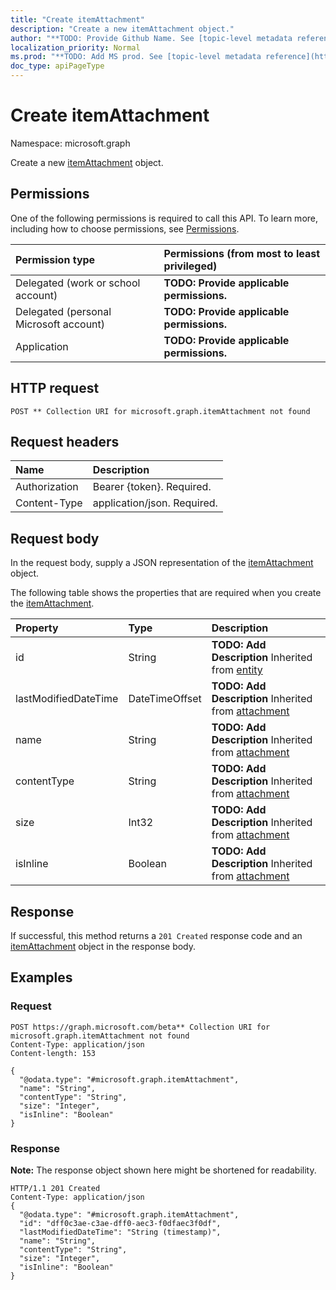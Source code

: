 ```yaml
---
title: "Create itemAttachment"
description: "Create a new itemAttachment object."
author: "**TODO: Provide Github Name. See [topic-level metadata reference](https://msgo.azurewebsites.net/add/document/guidelines/metadata.html#topic-level-metadata)**"
localization_priority: Normal
ms.prod: "**TODO: Add MS prod. See [topic-level metadata reference](https://msgo.azurewebsites.net/add/document/guidelines/metadata.html#topic-level-metadata)**"
doc_type: apiPageType
---
```


# Create itemAttachment
Namespace: microsoft.graph

Create a new [itemAttachment](../resources/itemattachment.md) object.

## Permissions
One of the following permissions is required to call this API. To learn more, including how to choose permissions, see [Permissions](/concepts/permissions-reference.md).

|Permission type|Permissions (from most to least privileged)|
|:---|:---|
|Delegated (work or school account)|**TODO: Provide applicable permissions.**|
|Delegated (personal Microsoft account)|**TODO: Provide applicable permissions.**|
|Application|**TODO: Provide applicable permissions.**|

## HTTP request

<!-- {
  "blockType": "ignored"
}
-->
``` http
POST ** Collection URI for microsoft.graph.itemAttachment not found
```

## Request headers
|Name|Description|
|:---|:---|
|Authorization|Bearer {token}. Required.|
|Content-Type|application/json. Required.|

## Request body
In the request body, supply a JSON representation of the [itemAttachment](../resources/itemattachment.md) object.

The following table shows the properties that are required when you create the [itemAttachment](../resources/itemattachment.md).

|Property|Type|Description|
|:---|:---|:---|
|id|String|**TODO: Add Description** Inherited from [entity](../resources/entity.md)|
|lastModifiedDateTime|DateTimeOffset|**TODO: Add Description** Inherited from [attachment](../resources/attachment.md)|
|name|String|**TODO: Add Description** Inherited from [attachment](../resources/attachment.md)|
|contentType|String|**TODO: Add Description** Inherited from [attachment](../resources/attachment.md)|
|size|Int32|**TODO: Add Description** Inherited from [attachment](../resources/attachment.md)|
|isInline|Boolean|**TODO: Add Description** Inherited from [attachment](../resources/attachment.md)|



## Response

If successful, this method returns a `201 Created` response code and an [itemAttachment](../resources/itemattachment.md) object in the response body.

## Examples

### Request
<!-- {
  "blockType": "request",
  "name": "create_itemattachment_from_"
}
-->
``` http
POST https://graph.microsoft.com/beta** Collection URI for microsoft.graph.itemAttachment not found
Content-Type: application/json
Content-length: 153

{
  "@odata.type": "#microsoft.graph.itemAttachment",
  "name": "String",
  "contentType": "String",
  "size": "Integer",
  "isInline": "Boolean"
}
```


### Response
**Note:** The response object shown here might be shortened for readability.
<!-- {
  "blockType": "response",
  "truncated": true,
  "@odata.type": "microsoft.graph.itemattachment"
}
-->
``` http
HTTP/1.1 201 Created
Content-Type: application/json
{
  "@odata.type": "#microsoft.graph.itemAttachment",
  "id": "dff0c3ae-c3ae-dff0-aec3-f0dfaec3f0df",
  "lastModifiedDateTime": "String (timestamp)",
  "name": "String",
  "contentType": "String",
  "size": "Integer",
  "isInline": "Boolean"
}
```

